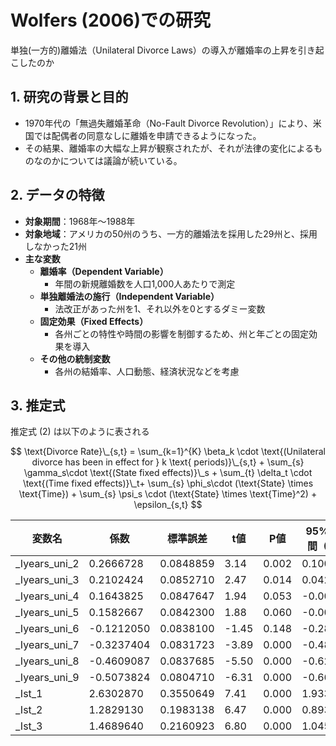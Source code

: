 
# Wolfers (2006)での研究
単独(一方的)離婚法（Unilateral Divorce Laws）の導入が離婚率の上昇を引き起こしたのか

## 1. 研究の背景と目的
- 1970年代の「無過失離婚革命（No-Fault Divorce Revolution）」により、米国では配偶者の同意なしに離婚を申請できるようになった。
- その結果、離婚率の大幅な上昇が観察されたが、それが法律の変化によるものなのかについては議論が続いている。

## 2. データの特徴
- **対象期間**：1968年～1988年
- **対象地域**：アメリカの50州のうち、一方的離婚法を採用した29州と、採用しなかった21州
- **主な変数**
  - **離婚率（Dependent Variable）**  
    - 年間の新規離婚数を人口1,000人あたりで測定
  - **単独離婚法の施行（Independent Variable）**  
    - 法改正があった州を1、それ以外を0とするダミー変数
  - **固定効果（Fixed Effects）**  
    - 各州ごとの特性や時間の影響を制御するため、州と年ごとの固定効果を導入
  - **その他の統制変数**  
    - 各州の結婚率、人口動態、経済状況などを考慮

## 3. 推定式

推定式 (2) は以下のように表される


$$
\text{Divorce Rate}\_{s,t} = \sum_{k=1}^{K} \beta_k \cdot \text{(Unilateral divorce has been in effect for } k \text{ periods)}\_{s,t} + \sum_{s} \gamma_s\cdot \text{(State fixed effects)}\_s + \sum_{t} \delta_t \cdot \text{(Time fixed effects)}\_t+ \sum_{s} \phi_s\cdot (\text{State} \times \text{Time}) + \sum_{s} \psi_s \cdot (\text{State} \times \text{Time}^2) + \epsilon_{s,t}
$$



| 変数名           | 係数       | 標準誤差    | t値  | P値  | 95%信頼区間（下限） | 95%信頼区間（上限） |
|-----------------|------------|-------------|------|------|----------------------|----------------------|
| _Iyears_uni_2  | 0.2666728  | 0.0848859  | 3.14 | 0.002| 0.1001686           | 0.4331769           |
| _Iyears_uni_3  | 0.2102424  | 0.0852710  | 2.47 | 0.014| 0.0429829           | 0.3775019           |
| _Iyears_uni_4  | 0.1643825  | 0.0847647  | 1.94 | 0.053| -0.0018839          | 0.3306489           |
| _Iyears_uni_5  | 0.1582667  | 0.0842300  | 1.88 | 0.060| -0.0069509          | 0.3234844           |
| _Iyears_uni_6  | -0.1212050 | 0.0838100  | -1.45| 0.148| -0.2855988          | 0.0431887           |
| _Iyears_uni_7  | -0.3237404 | 0.0831723  | -3.89| 0.000| -0.4868832          | -0.1605975          |
| _Iyears_uni_8  | -0.4609087 | 0.0837685  | -5.50| 0.000| -0.6252211          | -0.2965964          |
| _Iyears_uni_9  | -0.5073824 | 0.0804710  | -6.31| 0.000| -0.6652267          | -0.3495382          |
| _Ist_1         | 2.6302870  | 0.3550649  | 7.41 | 0.000| 1.9338250           | 3.3267490           |
| _Ist_2         | 1.2829130  | 0.1983138  | 6.47 | 0.000| 0.8939191           | 1.6719060           |
| _Ist_3         | 1.4689640  | 0.2160923  | 6.80 | 0.000| 1.0450970           | 1.8928300           |
